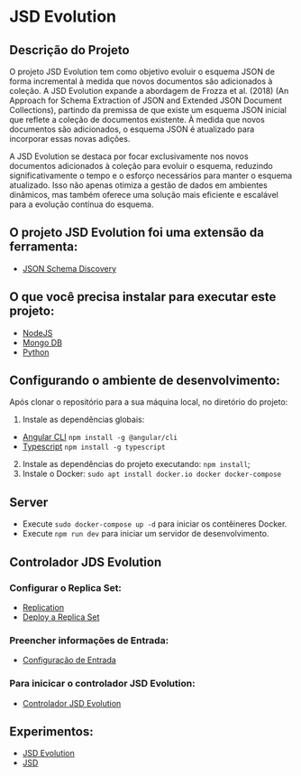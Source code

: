 # JSD Evolution

## Descrição do Projeto
O projeto JSD Evolution tem como objetivo evoluir o esquema JSON de forma incremental à medida que novos documentos são adicionados à coleção. A JSD Evolution expande a abordagem de Frozza et al. (2018) (An Approach for Schema Extraction of JSON and Extended JSON Document Collections), partindo da premissa de que existe um esquema JSON inicial que reflete a coleção de documentos existente. À medida que novos documentos são adicionados, o esquema JSON é atualizado para incorporar essas novas adições.

A JSD Evolution se destaca por focar exclusivamente nos novos documentos adicionados à coleção para evoluir o esquema, reduzindo significativamente o tempo e o esforço necessários para manter o esquema atualizado. Isso não apenas otimiza a gestão de dados em ambientes dinâmicos, mas também oferece uma solução mais eficiente e escalável para a evolução contínua do esquema.

## O projeto JSD Evolution foi uma extensão da ferramenta: 
* [JSON Schema Discovery](https://github.com/feekosta/JSONSchemaDiscovery.git)

## O que você precisa instalar para executar este projeto:
* [NodeJS](http://nodejs.org)
* [Mongo DB](https://www.mongodb.org)
* [Python](https://www.python.org)

## Configurando o ambiente de desenvolvimento:

Após clonar o repositório para a sua máquina local, no diretório do projeto:
1. Instale as dependências globais:
* [Angular CLI](https://cli.angular.io/) `npm install -g @angular/cli`
* [Typescript](https://www.typescriptlang.org/) `npm install -g typescript`

2. Instale as dependências do projeto executando: `npm install`;
3. Instale o Docker: `sudo apt install docker.io docker docker-compose`

## Server
* Execute `sudo docker-compose up -d` para iniciar os contêineres Docker.
* Execute `npm run dev` para iniciar um servidor de desenvolvimento.

## Controlador JDS Evolution
### Configurar o Replica Set:
* [Replication](https://www.mongodb.com/docs/manual/replication/)
* [Deploy a Replica Set](https://www.mongodb.com/docs/manual/tutorial/deploy-replica-set/)
  
### Preencher informações de Entrada:
* [Configuração de Entrada](Controlador/config.json)
  
### Para inicicar o controlador JSD Evolution:
* [Controlador JSD Evolution](Controlador/Controlador_JSD_Evolution.ipynb)

## Experimentos:
* [JSD Evolution](Experimentos/Experimentos_JSD_Evolution.ipynb) 
* [JSD](Experimentos/Experimentos_JSD.ipynb)


